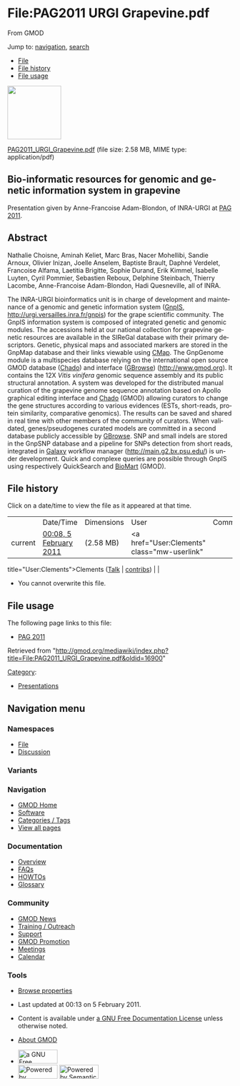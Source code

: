 <div id="mw-page-base" class="noprint">

</div>

<div id="mw-head-base" class="noprint">

</div>

<div id="content" class="mw-body" role="main">

<span id="top"></span>

<div id="mw-js-message" style="display:none;">

</div>



# <span dir="auto">File:PAG2011 URGI Grapevine.pdf</span>

<div id="bodyContent">

<div id="siteSub">

From GMOD

</div>

<div id="contentSub">

</div>

<div id="jump-to-nav" class="mw-jump">

Jump to: [navigation](#mw-navigation), [search](#p-search)

</div>

<div id="mw-content-text">

- [File](#file)
- [File history](#filehistory)
- [File usage](#filelinks)

<div id="file" class="fullImageLink">

[<img src="../mediawiki/skins/common/images/icons/fileicon-pdf.png"
width="120" height="120" />](../mediawiki/images/0/0c/PAG2011_URGI_Grapevine.pdf)

</div>

<div class="fullMedia">

<a href="../mediawiki/images/0/0c/PAG2011_URGI_Grapevine.pdf"
class="internal"
title="PAG2011 URGI Grapevine.pdf">PAG2011_URGI_Grapevine.pdf</a>
‎<span class="fileInfo">(file size: 2.58 MB, MIME type:
application/pdf)</span>

</div>

<div id="mw-imagepage-content" class="mw-content-ltr" lang="en"
dir="ltr">

## <span id="Bio-informatic_resources_for_genomic_and_genetic_information_system_in_grapevine" class="mw-headline">Bio-informatic resources for genomic and genetic information system in grapevine</span>

Presentation given by Anne-Francoise Adam-Blondon, of INRA-URGI at [PAG
2011](PAG_2011 "PAG 2011").

## <span id="Abstract" class="mw-headline">Abstract</span>

Nathalie Choisne, Aminah Keliet, Marc Bras, Nacer Mohellibi, Sandie
Arnoux, Olivier Inizan, Joelle Anselem, Baptiste Brault, Daphné
Verdelet, Francoise Alfama, Laetitia Brigitte, Sophie Durand, Erik
Kimmel, Isabelle Luyten, Cyril Pommier, Sebastien Reboux, Delphine
Steinbach, Thierry Lacombe, Anne-Francoise Adam-Blondon, Hadi
Quesneville, all of INRA.

The INRA-URGI bioinformatics unit is in charge of development and
maintenance of a genomic and genetic information system
(<a href="http://urgi.versailles.inra.fr/gnpis" class="external text"
rel="nofollow">GnpIS</a>,
<a href="http://urgi.versailles.inra.fr/gnpis" class="external free"
rel="nofollow">http://urgi.versailles.inra.fr/gnpis</a>) for the grape
scientific community. The GnpIS information system is composed of
integrated genetic and genomic modules. The accessions held at our
national collection for grapevine genetic resources are available in the
SIReGal database with their primary descriptors. Genetic, physical maps
and associated markers are stored in the GnpMap database and their links
viewable using [CMap](CMap.1 "CMap"). The GnpGenome module is a
multispecies database relying on the international open source GMOD
database (<a href="Chado" class="mw-redirect" title="Chado">Chado</a>)
and interface ([GBrowse](GBrowse.1 "GBrowse"))
(<a href="http://www.gmod.org" class="external free"
rel="nofollow">http://www.gmod.org</a>). It contains the 12X *Vitis
vinifera* genomic sequence assembly and its public structural
annotation. A system was developed for the distributed manual curation
of the grapevine genome sequence annotation based on Apollo graphical
editing interface and
<a href="Chado" class="mw-redirect" title="Chado">Chado</a> (GMOD)
allowing curators to change the gene structures according to various
evidences (ESTs, short-reads, protein similarity, comparative genomics).
The results can be saved and shared in real time with other members of
the community of curators. When validated, genes/pseudogenes curated
models are committed in a second database publicly accessible by
[GBrowse](GBrowse.1 "GBrowse"). SNP and small indels are stored in the
GnpSNP database and a pipeline for SNPs detection from short reads,
integrated in [Galaxy](Galaxy.1 "Galaxy") workflow manager
(<a href="http://main.g2.bx.psu.edu/" class="external free"
rel="nofollow">http://main.g2.bx.psu.edu/</a>) is under development.
Quick and complexe queries are possible through GnpIS using respectively
QuickSearch and [BioMart](BioMart "BioMart") (GMOD).

</div>

## File history

<div id="mw-imagepage-section-filehistory">

Click on a date/time to view the file as it appeared at that time.

|  |  |  |  |  |
|----|----|----|----|----|
|  | Date/Time | Dimensions | User | Comment |
| current | [00:08, 5 February 2011](../mediawiki/images/0/0c/PAG2011_URGI_Grapevine.pdf) | <span style="white-space: nowrap;">(2.58 MB)</span> | <a href="User:Clements" class="mw-userlink"
title="User:Clements">Clements</a> <span style="white-space: nowrap;"> <span class="mw-usertoollinks">(<a
href="http://gmod.org/mediawiki/index.php?title=User_talk:Clements&amp;action=edit&amp;redlink=1"
class="new" title="User talk:Clements (page does not exist)">Talk</a> \| [contribs](Special:Contributions/Clements "Special:Contributions/Clements"))</span></span> |  |

</div>

- <span id="mw-imagepage-upload-disallowed">You cannot overwrite this
  file.</span>

## File usage

<div id="mw-imagepage-section-linkstoimage">

The following page links to this file:

- [PAG 2011](PAG_2011 "PAG 2011")

</div>

</div>

<div class="printfooter">

Retrieved from
"<http://gmod.org/mediawiki/index.php?title=File:PAG2011_URGI_Grapevine.pdf&oldid=16900>"

</div>

<div id="catlinks" class="catlinks">

<div id="mw-normal-catlinks" class="mw-normal-catlinks">

[Category](Special:Categories "Special:Categories"):

- [Presentations](Category:Presentations "Category:Presentations")

</div>

</div>

<div class="visualClear">

</div>

</div>

</div>

<div id="mw-navigation">

## Navigation menu

<div id="mw-head">



<div id="left-navigation">

<div id="p-namespaces" class="vectorTabs" role="navigation"
aria-labelledby="p-namespaces-label">

### Namespaces

- <span id="ca-nstab-image"><a href="File:PAG2011_URGI_Grapevine.pdf" accesskey="c"
  title="View the file page [c]">File</a></span>
- <span id="ca-talk"><a
  href="http://gmod.org/mediawiki/index.php?title=File_talk:PAG2011_URGI_Grapevine.pdf&amp;action=edit&amp;redlink=1"
  accesskey="t"
  title="Discussion about the content page [t]">Discussion</a></span>

</div>

<div id="p-variants" class="vectorMenu emptyPortlet" role="navigation"
aria-labelledby="p-variants-label">

### 

### Variants[](#)

<div class="menu">

</div>

</div>

</div>

<div id="right-navigation">





</div>



</div>

</div>

</div>

<div id="mw-panel">

<div id="p-logo" role="banner">

<a href="Main_Page"
style="background-image: url(../images/GMOD-cogs.png);"
title="Visit the main page"></a>

</div>

<div id="p-Navigation" class="portal" role="navigation"
aria-labelledby="p-Navigation-label">

### Navigation

<div class="body">

- <span id="n-GMOD-Home">[GMOD Home](Main_Page)</span>
- <span id="n-Software">[Software](GMOD_Components)</span>
- <span id="n-Categories-.2F-Tags">[Categories /
  Tags](Categories)</span>
- <span id="n-View-all-pages">[View all pages](Special:AllPages)</span>

</div>

</div>

<div id="p-Documentation" class="portal" role="navigation"
aria-labelledby="p-Documentation-label">

### Documentation

<div class="body">

- <span id="n-Overview">[Overview](Overview)</span>
- <span id="n-FAQs">[FAQs](Category:FAQ)</span>
- <span id="n-HOWTOs">[HOWTOs](Category:HOWTO)</span>
- <span id="n-Glossary">[Glossary](Glossary)</span>

</div>

</div>

<div id="p-Community" class="portal" role="navigation"
aria-labelledby="p-Community-label">

### Community

<div class="body">

- <span id="n-GMOD-News">[GMOD News](GMOD_News)</span>
- <span id="n-Training-.2F-Outreach">[Training /
  Outreach](Training_and_Outreach)</span>
- <span id="n-Support">[Support](Support)</span>
- <span id="n-GMOD-Promotion">[GMOD Promotion](GMOD_Promotion)</span>
- <span id="n-Meetings">[Meetings](Meetings)</span>
- <span id="n-Calendar">[Calendar](Calendar)</span>

</div>

</div>

<div id="p-tb" class="portal" role="navigation"
aria-labelledby="p-tb-label">

### Tools

<div class="body">


- <span id="t-smwbrowselink"><a href="Special:Browse/File:PAG2011_URGI_Grapevine.pdf"
  rel="smw-browse">Browse properties</a></span>

</div>

</div>

</div>

</div>

<div id="footer" role="contentinfo">

- <span id="footer-info-lastmod">Last updated at 00:13 on 5 February
  2011.</span>
<!-- - <span id="footer-info-viewcount">4,662 page views.</span> -->
- <span id="footer-info-copyright">Content is available under
  <a href="http://www.gnu.org/licenses/fdl-1.3.html" class="external"
  rel="nofollow">a GNU Free Documentation License</a> unless otherwise
  noted.</span>

<!-- -->

- <span id="footer-places-about">[About
  GMOD](GMOD:About "GMOD:About")</span>

<!-- -->

- <span id="footer-copyrightico">[<img src="http://www.gnu.org/graphics/gfdl-logo-small.png" width="88"
  height="31" alt="a GNU Free Documentation License" />](http://www.gnu.org/licenses/fdl-1.3.html)</span>
- <span id="footer-poweredbyico">[<img
  src="../mediawiki/skins/common/images/poweredby_mediawiki_88x31.png"
  width="88" height="31" alt="Powered by MediaWiki" />](http://www.mediawiki.org/)
  [<img
  src="../mediawiki/extensions/SemanticMediaWiki/resources/images/smw_button.png"
  width="88" height="31" alt="Powered by Semantic MediaWiki" />](https://www.semantic-mediawiki.org/wiki/Semantic_MediaWiki)</span>

<div style="clear:both">

</div>

</div>
